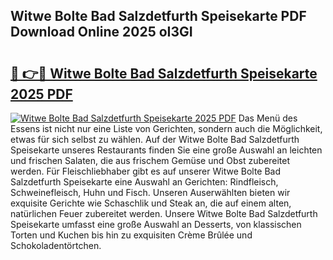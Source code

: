 ## Witwe Bolte Bad Salzdetfurth Speisekarte PDF Download Online 2025 oI3GI

# <h2><a href="http://gc9cc4.nevu.top/?p=Witwe+Bolte+Bad+Salzdetfurth+Speisekarte">🔗 👉🔴 Witwe Bolte Bad Salzdetfurth Speisekarte 2025 PDF</a></h2>

[![Witwe Bolte Bad Salzdetfurth Speisekarte 2025 PDF](https://i.imgur.com/dBaPXMq.png)](http://gc9cc4.nevu.top/?p=Witwe+Bolte+Bad+Salzdetfurth+Speisekarte)
Das Menü des Essens ist nicht nur eine Liste von Gerichten, sondern auch die Möglichkeit, etwas für sich selbst zu wählen. Auf der Witwe Bolte Bad Salzdetfurth Speisekarte unseres Restaurants finden Sie eine große Auswahl an leichten und frischen Salaten, die aus frischem Gemüse und Obst zubereitet werden. Für Fleischliebhaber gibt es auf unserer Witwe Bolte Bad Salzdetfurth Speisekarte eine Auswahl an Gerichten: Rindfleisch, Schweinefleisch, Huhn und Fisch. Unseren Auserwählten bieten wir exquisite Gerichte wie Schaschlik und Steak an, die auf einem alten, natürlichen Feuer zubereitet werden. Unsere Witwe Bolte Bad Salzdetfurth Speisekarte umfasst eine große Auswahl an Desserts, von klassischen Torten und Kuchen bis hin zu exquisiten Crème Brûlée und Schokoladentörtchen.
